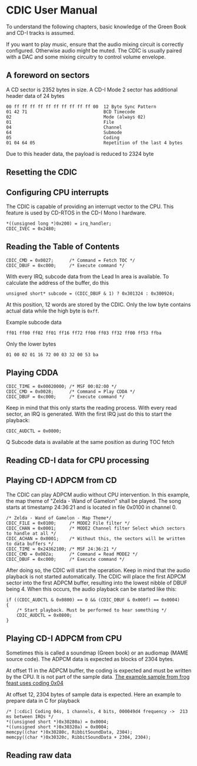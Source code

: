 # CDIC User Manual

To understand the following chapters, basic knowledge of the Green Book and CD-I tracks is assumed.

If you want to play music, ensure that the audio mixing circuit is correctly configured. Otherwise audio might be muted. The CDIC is usually paired with a DAC and some mixing circuitry to control volume envelope.

## A foreword on sectors

A CD sector is 2352 bytes in size.
A CD-I Mode 2 sector has additional header data of 24 bytes

	00 ff ff ff ff ff ff ff ff ff ff 00  12 Byte Sync Pattern
    01 42 71 							 BCD Timecode
    02 									 Mode (always 02)
    01 									 File
    04 									 Channel
    64 									 Submode
    05 									 Coding
    01 04 64 05							 Repetition of the last 4 bytes

Due to this header data, the payload is reduced to 2324 byte

## Resetting the CDIC


## Configuring CPU interrupts

The CDIC is capable of providing an interrupt vector to the CPU.
This feature is used by CD-RTOS in the CD-I Mono I hardware.

    *((unsigned long *)0x200) = irq_handler;
	CDIC_IVEC = 0x2480;

## Reading the Table of Contents

	CDIC_CMD = 0x0027;      /* Command = Fetch TOC */
    CDIC_DBUF = 0xc000;     /* Execute command */

With every IRQ, subcode data from the Lead In area is available.
To calculate the address of the buffer, do this

    unsigned short* subcode = (CDIC_DBUF & 1) ? 0x301324 : 0x300924;

At this position, 12 words are stored by the CDIC. Only the low byte
contains actual data while the high byte is `0xff`.

Example subcode data

	ff01 ff00 ff02 ff01 ff16 ff72 ff00 ff03 ff32 ff00 ff53 ffba

Only the lower bytes

	01 00 02 01 16 72 00 03 32 00 53 ba

## Playing CDDA

	CDIC_TIME = 0x00020000; /* MSF 00:02:00 */
    CDIC_CMD = 0x0028;      /* Command = Play CDDA */
    CDIC_DBUF = 0xc000;     /* Execute command */

Keep in mind that this only starts the reading process.
With every read sector, an IRQ is generated. With the first
IRQ just do this to start the playback:

    CDIC_AUDCTL = 0x0800;

Q Subcode data is available at the same position as during TOC fetch


## Reading CD-I data for CPU processing



## Playing CD-I ADPCM from CD

The CDIC can play ADPCM audio without CPU intervention.
In this example, the map theme of "Zelda - Wand of Gamelon" shall be played.
The song starts at timestamp 24:36:21 and is located in file 0x0100 in channel 0.

	/* Zelda - Wand of Gamelon - Map Theme*/
	CDIC_FILE = 0x0100;		/* MODE2 File filter */
	CDIC_CHAN = 0x0001;		/* MODE2 Channel filter Select which sectors to handle at all */
	CDIC_ACHAN = 0x0001;	/* Without this, the sectors will be written to data buffers */
	CDIC_TIME = 0x24362100; /* MSF 24:36:21 */
	CDIC_CMD = 0x002a;		/* Command = Read MODE2 */
	CDIC_DBUF = 0xc000;		/* Execute command */

After doing so, the CDIC will start the operation.
Keep in mind that the audio playback is not started automatically.
The CDIC will place the first ADPCM sector into the first ADPCM buffer,
resulting into the lowest nibble of DBUF being 4.
When this occurs, the audio playback can be started like this:

	if ((CDIC_AUDCTL & 0x0800) == 0 && (CDIC_DBUF & 0x000f) == 0x0004)
	{
		/* Start playback. Must be performed to hear something */
		CDIC_AUDCTL = 0x0800;
	}

## Playing CD-I ADPCM from CPU

Sometimes this is called a soundmap (Green book) or an audiomap (MAME source code).
The ADPCM data is expected as blocks of 2304 bytes.

At offset 11 in the ADPCM buffer, the coding is expected
and must be written by the CPU. It is not part of the sample data.
[The example sample from frog feast uses coding 0x04](../src/ribbit_sample.h)

At offset 12, 2304 bytes of sample data is expected.
Here an example to prepare data in C for playback

	/* [:cdic] Coding 04s, 1 channels, 4 bits, 000049d4 frequency ->  213 ms between IRQs */
	*((unsigned short *)0x30280a) = 0x0004;
	*((unsigned short *)0x30320a) = 0x0004;
	memcpy((char *)0x30280c, RibbitSoundData, 2304);
	memcpy((char *)0x30320c, RibbitSoundData + 2304, 2304);

## Reading raw data

